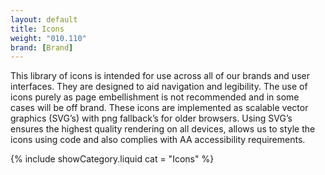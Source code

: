 ```yaml
---
layout: default
title: Icons
weight: "010.110"
brand: [Brand]
---
```


<div class="row">
	<div class="col-sm-7 col-sm-offset-4 category-head lead">
		This library of icons is intended for use across all of our brands and user interfaces. They are designed to aid navigation and legibility. The use of icons
		purely as page embellishment is not recommended and in some cases will be off brand.
		These icons are implemented as scalable vector graphics (SVG&rsquo;s) with png fallback’s for older browsers. Using SVG’s ensures the highest quality rendering on
		all devices, allows us to style the icons using code and also complies with AA accessibility requirements.
	</div>
</div>

{% include showCategory.liquid  cat = "Icons" %}
